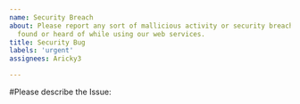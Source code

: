 ```yaml
---
name: Security Breach
about: Please report any sort of mallicious activity or security breaches you have
  found or heard of while using our web services.
title: Security Bug
labels: 'urgent'
assignees: Aricky3

---
```


#Please describe the Issue:

